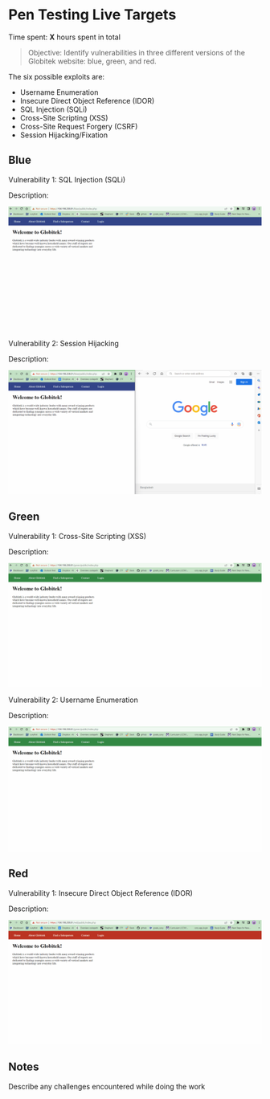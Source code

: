 # Pen Testing Live Targets

Time spent: **X** hours spent in total

> Objective: Identify vulnerabilities in three different versions of the Globitek website: blue, green, and red.

The six possible exploits are:

* Username Enumeration
* Insecure Direct Object Reference (IDOR)
* SQL Injection (SQLi)
* Cross-Site Scripting (XSS)
* Cross-Site Request Forgery (CSRF)
* Session Hijacking/Fixation



## Blue

Vulnerability 1: SQL Injection (SQLi)

Description:

<img src="blue_SQLI_vulnerability.gif">


Vulnerability 2: Session Hijacking

Description:

<img src="blue_SessionHijacking_vulnerability.gif">


## Green

Vulnerability 1: Cross-Site Scripting (XSS)

Description:

<img src="green_XSS_vulnerability.gif">


Vulnerability 2: Username Enumeration

Description:

<img src="green_UsernameEnumeration_vulnerability.gif">


## Red

Vulnerability 1: Insecure Direct Object Reference (IDOR)

Description:

<img src="red_IDOR_vulnerability.gif">


## Notes

Describe any challenges encountered while doing the work
